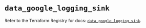 # `data_google_logging_sink`

Refer to the Terraform Registry for docs: [`data_google_logging_sink`](https://registry.terraform.io/providers/hashicorp/google-beta/5.39.1/docs/data-sources/google_logging_sink).
